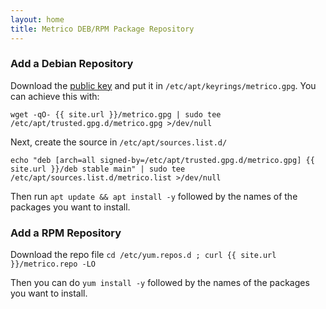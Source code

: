 ```yaml
---
layout: home
title: Metrico DEB/RPM Package Repository
---
```


### Add a Debian Repository

Download the [public key](metrico.gpg) and put it in
`/etc/apt/keyrings/metrico.gpg`. You can achieve this with:

```
wget -qO- {{ site.url }}/metrico.gpg | sudo tee /etc/apt/trusted.gpg.d/metrico.gpg >/dev/null
```

Next, create the source in `/etc/apt/sources.list.d/`

```
echo "deb [arch=all signed-by=/etc/apt/trusted.gpg.d/metrico.gpg] {{ site.url }}/deb stable main" | sudo tee /etc/apt/sources.list.d/metrico.list >/dev/null
```

Then run `apt update && apt install -y` followed by the names of the packages you want to install.

### Add a RPM Repository

Download the repo file `cd /etc/yum.repos.d ; curl {{ site.url }}/metrico.repo -LO`

Then you can do `yum install -y` followed by the names of the packages you want to install.

